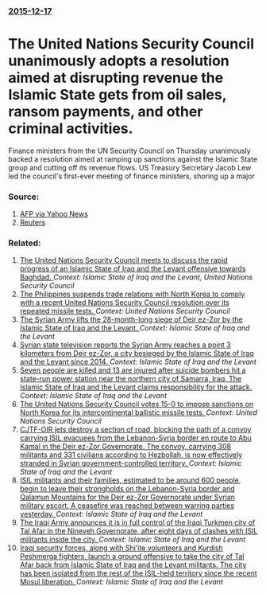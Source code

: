 ### [2015-12-17](/news/2015/12/17/index.md)

# The United Nations Security Council unanimously adopts a resolution aimed at disrupting revenue the Islamic State gets from oil sales, ransom payments, and other criminal activities. 

Finance ministers from the UN Security Council on Thursday unanimously backed a resolution aimed at ramping up sanctions against the Islamic State group and cutting off its revenue flows. US Treasury Secretary Jacob Lew led the council&#x27;s first-ever meeting of finance ministers, shoring up a major


### Source:

1. [AFP via Yahoo News](http://news.yahoo.com/un-unanimously-adopts-resolution-targeting-finances-203644810.html)
2. [Reuters](http://www.reuters.com/article/us-mideast-crisis-islamic-state-un-idUSKBN0U030P20151217)

### Related:

1. [The United Nations Security Council meets to discuss the rapid progress of an Islamic State of Iraq and the Levant offensive towards Baghdad. ](/news/2014/06/12/the-united-nations-security-council-meets-to-discuss-the-rapid-progress-of-an-islamic-state-of-iraq-and-the-levant-offensive-towards-baghdad.md) _Context: Islamic State of Iraq and the Levant, United Nations Security Council_
2. [The Philippines suspends trade relations with North Korea to comply with a recent United Nations Security Council resolution over its repeated missile tests. ](/news/2017/09/8/the-philippines-suspends-trade-relations-with-north-korea-to-comply-with-a-recent-united-nations-security-council-resolution-over-its-repeat.md) _Context: United Nations Security Council_
3. [The Syrian Army lifts the 28-month-long siege of Deir ez-Zor by the Islamic State of Iraq and the Levant. ](/news/2017/09/5/the-syrian-army-lifts-the-28-month-long-siege-of-deir-ez-zor-by-the-islamic-state-of-iraq-and-the-levant.md) _Context: Islamic State of Iraq and the Levant_
4. [Syrian state television reports the Syrian Army reaches a point 3 kilometers from Deir ez-Zor, a city besieged by the Islamic State of Iraq and the Levant since 2014. ](/news/2017/09/4/syrian-state-television-reports-the-syrian-army-reaches-a-point-3-kilometers-from-deir-ez-zor-a-city-besieged-by-the-islamic-state-of-iraq.md) _Context: Islamic State of Iraq and the Levant_
5. [Seven people are killed and 13 are injured after suicide bombers hit a state-run power station near the northern city of Samarra, Iraq. The Islamic State of Iraq and the Levant claims responsibility for the attack. ](/news/2017/09/2/seven-people-are-killed-and-13-are-injured-after-suicide-bombers-hit-a-state-run-power-station-near-the-northern-city-of-samarra-iraq-the.md) _Context: Islamic State of Iraq and the Levant_
6. [The United Nations Security Council votes 15-0 to impose sanctions on North Korea for its intercontinental ballistic missile tests. ](/news/2017/08/5/the-united-nations-security-council-votes-15a0-to-impose-sanctions-on-north-korea-for-its-intercontinental-ballistic-missile-tests.md) _Context: United Nations Security Council_
7. [CJTF-OIR jets destroy a section of road, blocking the path of a convoy carrying ISIL evacuees from the Lebanon-Syria border en route to Abu Kamal in the Deir ez-Zor Governorate. The convoy, carrying 308 militants and 331 civilians according to Hezbollah, is now effectively stranded in Syrian government-controlled territory. ](/news/2017/08/30/cjtfaoir-jets-destroy-a-section-of-road-blocking-the-path-of-a-convoy-carrying-isil-evacuees-from-the-lebanonasyria-border-en-route-to.md) _Context: Islamic State of Iraq and the Levant_
8. [ISIL militants and their families, estimated to be around 600 people, begin to leave their strongholds on the Lebanon-Syria border and Qalamun Mountains for the Deir ez-Zor Governorate under Syrian military escort. A ceasefire was reached between warring parties yesterday. ](/news/2017/08/28/isil-militants-and-their-families-estimated-to-be-around-600-people-begin-to-leave-their-strongholds-on-the-lebanonasyria-border-and-qal.md) _Context: Islamic State of Iraq and the Levant_
9. [The Iraqi Army announces it is in full control of the Iraqi Turkmen city of Tal Afar in the Nineveh Governorate, after eight days of clashes with ISIL militants inside the city. ](/news/2017/08/27/the-iraqi-army-announces-it-is-in-full-control-of-the-iraqi-turkmen-city-of-tal-afar-in-the-nineveh-governorate-after-eight-days-of-clashes.md) _Context: Islamic State of Iraq and the Levant_
10. [Iraqi security forces, along with Shi'ite volunteers and Kurdish Peshmerga fighters, launch a ground offensive to take the city of Tal Afar back from Islamic State of Iraq and the Levant militants. The city has been isolated from the rest of the ISIL-held territory since the recent Mosul liberation. ](/news/2017/08/20/iraqi-security-forces-along-with-shi-ite-volunteers-and-kurdish-peshmerga-fighters-launch-a-ground-offensive-to-take-the-city-of-tal-afar.md) _Context: Islamic State of Iraq and the Levant_
